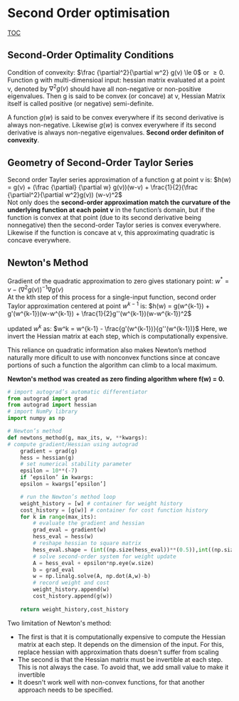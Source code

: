# Second Order optimisation

[TOC](https://github.com/Abby3017/machine_learning_refined/blob/main/sample_chapters/2nd_ed/chapter_4.pdf)

## Second-Order Optimality Conditions

Condition of convexity: $\frac {\partial^2}{\partial w^2} g(v) \le 0$ or $\ge 0$.<br/>
Function g with multi-dimensioal input: hessian matrix evaluated at a point v, denoted by $\nabla^2 g(v)$ should have all non-negative or non-positive eigenvalues.
Then g is said to be convex (or concave) at v, Hessian Matrix itself is called positive (or negative) semi-definite.

A function $g(w)$ is said to be convex everywhere if its second derivative is always non-negative. Likewise $g(w)$ is convex everywhere if its second derivative is always non-negative eigenvalues. **Second order definiton of convexity**.

## Geometry of Second-Order Taylor Series

Second order Tayler series approximation of a function g at point v is:
$h(w) = g(v) + (\frac {\partial} {\partial w} g(v))(w-v) + \frac{1}{2}(\frac {\partial^2}{\partial w^2}g(v)) (w-v)^2$
</br>
Not only does the **second-order approximation match the curvature of the underlying function at each point v** in the function’s domain, but if the function
is convex at that point (due to its second derivative being nonnegative) then the second-order Taylor series is convex everywhere.
Likewise if the function is concave at v, this approximating quadratic is concave everywhere.

## Newton's Method

Gradient of the quadratic approximation to zero gives stationary point:
$w^* = v - (\nabla^2 g(v))^{-1} \nabla g(v)$
</br>
At the kth step of this process for a single-input function, second order Taylor approximation centered at point $w^{k-1}$ is:
$h(w) = g(w^{k-1}) + g'(w^{k-1})(w-w^{k-1}) + \frac{1}{2}g''(w^{k-1})(w-w^{k-1})^2$

updated $w^k$ as: $w^k = w^{k-1} - \frac{g'(w^{k-1})}{g''(w^{k-1})}$
Here, we invert the Hessian matrix at each step, which is computationally expensive.

This reliance on quadratic information also makes Newton’s method naturally more dificult to use with nonconvex functions since at concave portions of such a function the algorithm can climb to a local maximum.

**Newton's method was created as zero finding algorithm where f(w) = 0.**

``` python
# import autograd’s automatic differentiator
from autograd import grad
from autograd import hessian
# import NumPy library
import numpy as np

# Newton’s method
def newtons_method(g, max_its, w, **kwargs):
# compute gradient/Hessian using autograd
    gradient = grad(g)
    hess = hessian(g)
    # set numerical stability parameter
    epsilon = 10**(-7)
    if ’epsilon’ in kwargs:
    epsilon = kwargs[’epsilon’]

    # run the Newton’s method loop
    weight_history = [w] # container for weight history
    cost_history = [g(w)] # container for cost function history
    for k in range(max_its):
        # evaluate the gradient and hessian
        grad_eval = gradient(w)
        hess_eval = hess(w)
        # reshape hessian to square matrix
        hess_eval.shape = (int((np.size(hess_eval))**(0.5)),int((np.size(hess_eval))**(0.5)))
        # solve second-order system for weight update
        A = hess_eval + epsilon*np.eye(w.size)
        b = grad_eval
        w = np.linalg.solve(A, np.dot(A,w)-b)
        # record weight and cost
        weight_history.append(w)
        cost_history.append(g(w))
    
    return weight_history,cost_history
```

Two limitation of Newton's method:

- The first is that it is computationally expensive to compute the Hessian matrix at each step. It depends on the dimension of the input. For this, replace hessian with approximation thats doesn't suffer from scaling
- The second is that the Hessian matrix must be invertible at each step. This is not always the case. To avoid that, we add small value to make it invertible
- It doesn't work well with non-convex functions, for that another approach needs to be specified.
